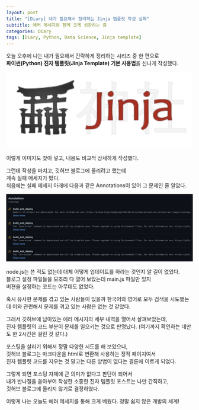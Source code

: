 ```yaml
---
layout: post
title: "[Diary] 내가 필요해서 정리하는 Jinja 템플릿 작성 실패"  
subtitle: 에러 메세지와 함께 크게 성장하는 중   
categories: Diary
tags: [Diary, Python, Data Science, Jinja template]
---
```

  
  
오늘 오후에 나는 
내가 필요해서 간략하게 정리하는 시리즈 중 한 편으로  
**파이썬(Python) 진자 템플릿(Jinja Template) 기본 사용법**을 신나게 작성했다.   
  
![진자 템플릿](/assets/images/jinja.png "진자 템플릿")
  
이렇게 이미지도 찾아 넣고,
내용도 비교적 상세하게 작성했다.   
  
그런데 작성을 마치고, 깃허브 블로그에 올리려고 했는데   
계속 실패 메세지가 떴다.   
처음에는 실패 메세지 아래에 다음과 같은 Annotations이 있어 그 문제인 줄 알았다.   
  
![Github Annotations](/assets/images/Github_Annotations.png "Github Annotations")
  
node.js는 쓴 적도 없는데 대체 어떻게 업데이트를 하라는 것인지 알 길이 없었다.   
블로그 설정 파일들을 모조리 다 열어 보았는데 main.js 파일만 있지   
버젼을 설정하는 코드는 아무데도 없었다.

혹시 유사한 문제를 겪고 있는 사람들이 있을까 한국어와 영어로 모두 검색을 시도했는데
이와 관련해서 문제를 겪고 있는 사람은 없는 것 같았다.  
  
그래서 깃허브에 남아있는 에러 메시지의 세부 내역을 열어서 살펴보았는데,   
진자 템플릿의 코드 부분이 문제를 일으키는 것으로 판명났다.
(여기까지 확인하는 데만도 한 2시간은 걸린 것 같다.)       
  
포스팅을 살리기 위해서 정말 다양한 시도를 해 보았으나,        
깃허브 블로그는 마크다운을 html로 변환해 사용하는 정적 페이지여서    
진자 템플릿 코드를 지우는 것 말고는 다른 방법이 없다는 결론에 이르게 되었다.    
  
그렇게 되면 포스팅 자체에 큰 의미가 없다고 판단이 되어서   
내가 반나절을 쏟아부어 작성한 소중한 진자 템플릿 포스트는 나만 간직하고,   
깃허브 블로그에 올리지 않기로 결정하였다.   
  
이렇게 나는 오늘도 에러 메세지를 통해 크게 베웠다.
정말 쉽지 않은 개발의 세계! 
  
    
